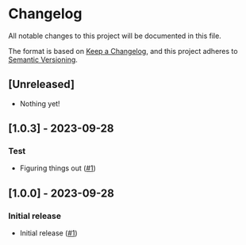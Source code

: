 # Changelog

All notable changes to this project will be documented in this file.

The format is based on [Keep a Changelog](https://keepachangelog.com/),
and this project adheres to [Semantic Versioning](https://semver.org/spec/v2.0.0.html).

## [Unreleased]

- Nothing yet!

## [1.0.3] - 2023-09-28

### Test

- Figuring things out ([#1](#PRlink))

## [1.0.0] - 2023-09-28

### Initial release

- Initial release ([#1](#PRlink))
